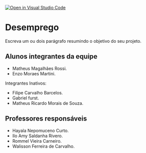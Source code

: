 [![Open in Visual Studio Code](https://classroom.github.com/assets/open-in-vscode-2e0aaae1b6195c2367325f4f02e2d04e9abb55f0b24a779b69b11b9e10269abc.svg)](https://classroom.github.com/online_ide?assignment_repo_id=15990015&assignment_repo_type=AssignmentRepo)
# Desemprego 

Escreva um ou dois parágrafo resumindo o objetivo do seu projeto.

## Alunos integrantes da equipe
* Matheus Magalhães Rossi.
* Enzo Moraes Martini.

Integrantes Inativos:
* Filipe Carvalho Barcelos.
* Gabriel furst.
* Matheus Ricardo Morais de Souza.

## Professores responsáveis

* Hayala Nepomuceno Curto.
* Ilo Amy Saldanha Rivero.
* Rommel Vieira Carneiro.
* Walisson Ferreira de Carvalho.

